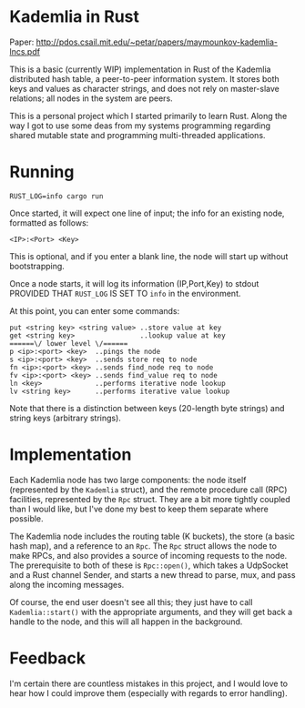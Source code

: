 Kademlia in Rust
================

Paper: http://pdos.csail.mit.edu/~petar/papers/maymounkov-kademlia-lncs.pdf

This is a basic (currently WIP) implementation in Rust of the Kademlia distributed hash table, a
peer-to-peer information system. It stores both keys and values as character strings, and does not
rely on master-slave relations; all nodes in the system are peers.

This is a personal project which I started primarily to learn Rust. Along the way I got to use some
deas from my systems programming regarding shared mutable state and programming multi-threaded
applications.

Running
=======

`RUST_LOG=info cargo run`

Once started, it will expect one line of input; the info for an existing node, formatted as follows:

    <IP>:<Port> <Key>

This is optional, and if you enter a blank line, the node will start up without bootstrapping.

Once a node starts, it will log its information (IP,Port,Key) to stdout PROVIDED THAT `RUST_LOG` IS SET TO `info` in the environment.

At this point, you can enter some commands:

    put <string key> <string value> ..store value at key
    get <string key>                ..lookup value at key
    ======\/ lower level \/======
    p <ip>:<port> <key>  ..pings the node
    s <ip>:<port> <key>  ..sends store req to node
    fn <ip>:<port> <key> ..sends find_node req to node
    fv <ip>:<port> <key> ..sends find_value req to node
    ln <key>             ..performs iterative node lookup
    lv <string key>      ..performs iterative value lookup

Note that there is a distinction between keys (20-length byte strings) and string keys (arbitrary strings).

Implementation
==============

Each Kademlia node has two large components: the node itself (represented by the `Kademlia`
struct), and the remote procedure call (RPC) facilities, represented by the `Rpc` struct. They are
a bit more tightly coupled than I would like, but I've done my best to keep them separate where
possible.

The Kademlia node includes the routing table (K buckets), the store (a basic hash map), and a
reference to an `Rpc`. The `Rpc` struct allows the node to make RPCs, and also provides a source of
incoming requests to the node. The prerequisite to both of these is `Rpc::open()`, which
takes a UdpSocket and a Rust channel Sender, and starts a new thread to parse, mux, and pass along
the incoming messages.

Of course, the end user doesn't see all this; they just have to call `Kademlia::start()` with the
appropriate arguments, and they will get back a handle to the node, and this will all happen in the
background.

Feedback
========

I'm certain there are countless mistakes in this project, and I would love to hear how I could improve
them (especially with regards to error handling).

